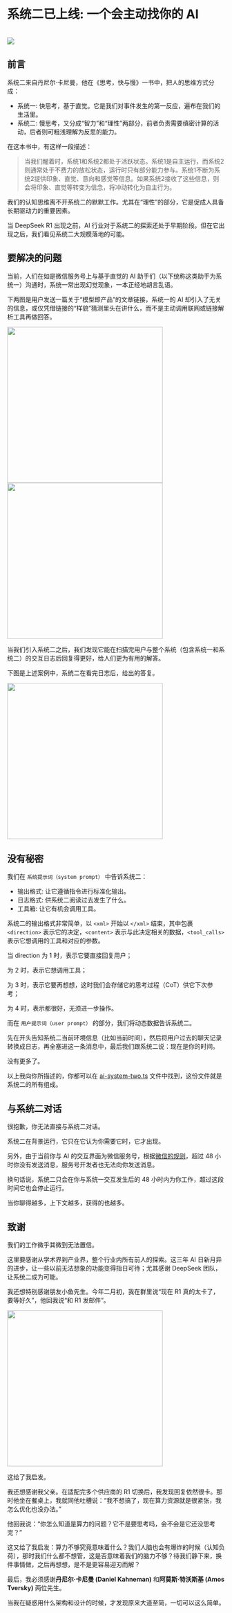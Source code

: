 # 系统二已上线: 一个会主动找你的 AI

<br>

<img src="./assets0312/cover.png">

## 前言

系统二来自丹尼尔·卡尼曼，他在《思考，快与慢》一书中，把人的思维方式分成：

- 系统一: 快思考，基于直觉。它是我们对事件发生的第一反应，遍布在我们的生活里。
- 系统二: 慢思考，又分成“智力”和“理性”两部分，前者负责需要缜密计算的活动，后者则可粗浅理解为反思的能力。

在这本书中，有这样一段描述：

> 当我们醒着时，系统1和系统2都处于活跃状态。系统1是自主运行，而系统2则通常处于不费力的放松状态，运行时只有部分能力参与。系统1不断为系统2提供印象、直觉、意向和感觉等信息。如果系统2接收了这些信息，则会将印象、直觉等转变为信念，将冲动转化为自主行为。

我们的认知思维离不开系统二的默默工作。尤其在“理性”的部分，它是促成人具备长期驱动力的重要因素。

当 DeepSeek R1 出现之前，AI 行业对于系统二的探索还处于早期阶段。但在它出现之后，我们看见系统二大规模落地的可能。


## 要解决的问题
当前，人们在如是微信服务号上与基于直觉的 AI 助手们（以下统称这类助手为系统一）沟通时，系统一常出现幻觉现象，一本正经地胡言乱语。

下两图是用户发送一篇关于“模型即产品”的文章链接，系统一的 AI 却引入了无关的信息，或仅凭借链接的“样貌”猜测里头在讲什么，而不是主动调用联网或链接解析工具再做回答。

<img src="./assets0312/1.jpeg" width="360" >

<img src="./assets0312/2.jpeg" width="360" >

当我们引入系统二之后，我们发现它能在扫描完用户与整个系统（包含系统一和系统二）的交互日志后回复得更好，给人们更为有用的解答。

下图是上述案例中，系统二在看完日志后，给出的答复。

<img src="./assets0312/3.jpeg" width="360" >

## 没有秘密
我们在 `系统提示词（system prompt）` 中告诉系统二：

- 输出格式: 让它遵循指令进行标准化输出。
- 日志格式: 供系统二阅读过去发生了什么。
- 工具箱: 让它有机会调用工具。

系统二的输出格式非常简单，以 `<xml>` 开始以 `</xml>` 结束，其中包裹 `<direction>` 表示它的决定，`<content>` 表示与此决定相关的数据，`<tool_calls>` 表示它想调用的工具和对应的参数。

当 direction 为 1 时，表示它要直接回复用户；

为 2 时，表示它想调用工具；

为 3 时，表示它要再想想，这时我们会存储它的思考过程（CoT）供它下次参考；

为 4 时，表示都很好，无须进一步操作。

而在 `用户提示词（user prompt）` 的部分，我们将动态数据告诉系统二。

先在开头告知系统二当前环境信息（比如当前时间），然后将用户过去的聊天记录转换成日志，再全塞进这一条消息中，最后我们跟系统二说：现在是你的时间。

没有更多了。

以上我向你所描述的，你都可以在 [ai-system-two.ts](https://github.com/yenche123/thus-note/blob/cool/thus-backends/thus-laf/cloud-functions/ai-system-two.ts) 文件中找到，这份文件就是系统二的所有组成。


## 与系统二对话
很抱歉，你无法直接与系统二对话。

系统二在背景运行，它只在它认为你需要它时，它才出现。

另外，由于当前你与 AI 的交互界面为微信服务号，根据[微信的规则](https://developers.weixin.qq.com/doc/offiaccount/Message_Management/Service_Center_messages.html)，超过 48 小时你没有发送消息，服务号开发者也无法向你发送消息。

换句话说，系统二只会在你与系统一交互发生后的 48 小时内为你工作，超过这段时间它也会停止运行。

当你聊得越多，上下文越多，获得的也越多。


## 致谢
我们的工作微乎其微到无法置信。

这里要感谢从学术界到产业界，整个行业内所有前人的探索。这三年 AI 日新月异的进步，让一些以前无法想象的功能变得指日可待；尤其感谢 DeepSeek 团队，让系统二成为可能。

我还想特别感谢朋友小鱼先生。今年二月初，我在群里说“现在 R1 真的太卡了，要等好久”，他回我说“和 R1 发邮件”。

<img src="./assets0312/4.jpeg" width="360" >

这给了我启发。

我还想感谢我父亲。在适配完多个供应商的 R1 切换后，我发现回复依然很卡。那时他坐在餐桌上，我就同他吐槽说：“我不想搞了，现在算力资源就是很紧张，我怎么优化也没办法。”

他回我说：“你怎么知道是算力的问题？它不是要思考吗，会不会是它还没思考完？”

这又给了我启发：算力不够究竟意味着什么？我们人脑也会有爆炸的时候（认知负荷），那时我们什么都不想管，这是否意味着我们的脑力不够？待我们静下来，换件事情做，之后再想想，是不是更容易迎刃而解？

最后，我必须感谢**丹尼尔·卡尼曼 (Daniel Kahneman)** 和**阿莫斯·特沃斯基 (Amos Tversky)** 两位先生。

当我在疑惑用什么架构和设计的时候，才发现原来大道至简，一切可以这么简单。
